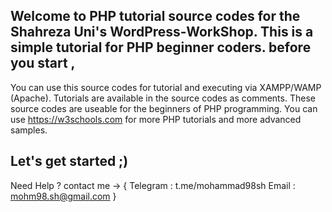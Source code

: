 Welcome to PHP tutorial source codes for the Shahreza Uni's WordPress-WorkShop.
This is a simple tutorial for PHP beginner coders.
before you start ,
---
You can use this source codes for tutorial and executing via XAMPP/WAMP (Apache).
Tutorials are available in the source codes as comments.
These source codes are useable for the beginners of PHP programming.
You can use https://w3schools.com for more PHP tutorials and more advanced samples.

Let's get started ;)
---
Need Help ?
contact me -> {
Telegram : t.me/mohammad98sh
Email : mohm98.sh@gmail.com
}
